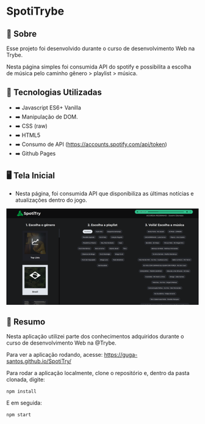 # SpotiTrybe

## :page_with_curl: Sobre

Esse projeto foi desenvolvido durante o curso de desenvolvimento Web na Trybe.

Nesta página simples foi consumida API do spotify e possibilita a escolha de música pelo caminho gênero > playlist > música.

## :page_with_curl: Tecnologias Utilizadas

* :arrow_right: Javascript ES6+ Vanilla
* :arrow_right: Manipulação de DOM.
* :arrow_right: CSS (raw)
* :arrow_right: HTML5
* :arrow_right: Consumo de API (https://accounts.spotify.com/api/token)
* :arrow_right: Github Pages


## :desktop_computer: Tela Inicial

- Nesta página, foi consumida API que disponibiliza as últimas notícias e atualizações dentro do jogo.

![Title Screen](./Spotitrybe(print).png)

## :page_with_curl: Resumo

Nesta aplicação utilizei parte dos conhecimentos adquiridos durante o curso de desenvolvimento Web na @Trybe.

Para ver a aplicação rodando, acesse: https://guga-santos.github.io/SpotiTry/

Para rodar a aplicação localmente, clone o repositório e, dentro da pasta clonada, digite:
```
npm install
```
E em seguida:
```
npm start
```
